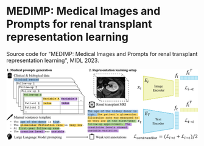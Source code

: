 # MEDIMP: Medical Images and Prompts for renal transplant representation learning
Source code for "MEDIMP: Medical Images and Prompts for renal transplant representation learning", MIDL 2023.

<p align="center">
  <img src="figures/overview_final.pdf" width="900">
</p>
